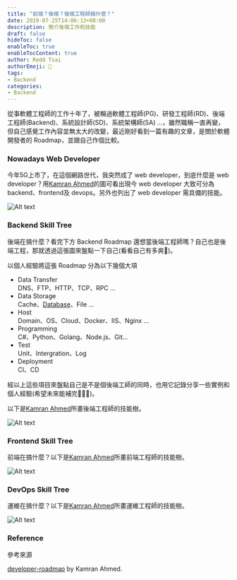 ```yaml
---
title: "前端？後端？後端工程師搞什麼？"
date: 2019-07-25T14:06:13+08:00
description: 簡介後端工作和技能
draft: false
hideToc: false
enableToc: true
enableTocContent: true
author: Redd Tsai
authorEmoji: 🐔
tags:
- Backend
categories:
- Backend
---
```


從事軟體工程師的工作十年了，被稱過軟體工程師(PG)、研發工程師(RD)、後端工程師(Backend)、系統設計師(SD)、系統架構師(SA) ...，雖然職稱一直再變，但自己感覺工作內容並無太大的改變，最近剛好看到一篇有趣的文章，是關於軟體開發者的 Roadmap，並跟自己作個比較。

<!--more-->

### Nowadays Web Developer

今年5G上市了，在這個網路世代，我突然成了 web developer，到底什麼是 web developer？用[Kamran Ahmed](https://github.com/kamranahmedse/developer-roadmap)的圖可看出現今 web developer 大致可分為 backend、frontend及 devops。另外也列出了 web developer 需具備的技能。

![Alt text](/images/webdeveloper.png)

### Backend Skill Tree

後端在搞什麼？看完下方 Backend Roadmap 還想當後端工程師嗎？自己也是後端工程，那就透過這張圖來盤點一下自己(看看自己有多爽🤥)。

以個人經驗將這張 Roadmap 分為以下幾個大項
- Data Transfer  
    DNS、FTP、HTTP、TCP、RPC ...
- Data Storage  
    Cache、[Database](https://reddtsai.github.io/zh/categories/Database/)、File ...
- Host  
    Domain、OS、Cloud、Docker、IIS、Nginx ...
- Programming  
    C#、Python、Golang、Node.js、Git...
- Test  
    Unit、Intergration、Log
- Deployment  
    CI、CD

經以上這些項目來盤點自己是不是個後端工師的同時，也用它記錄分享一些實例和個人經驗(希望未來能補完🙏🙏🙏)。

以下是[Kamran Ahmed](https://github.com/kamranahmedse/developer-roadmap)所畫後端工程師的技能樹。

![Alt text](/images/backend.png)

### Frontend Skill Tree

前端在搞什麼？以下是[Kamran Ahmed](https://github.com/kamranahmedse/developer-roadmap)所畫前端工程師的技能樹。

![Alt text](/images/frontend.png)

### DevOps Skill Tree

運維在搞什麼？以下是[Kamran Ahmed](https://github.com/kamranahmedse/developer-roadmap)所畫運維工程師的技能樹。

![Alt text](/images/devops.png)

### Reference

參考來源

[developer-roadmap](https://github.com/kamranahmedse/developer-roadmap) by Kamran Ahmed.